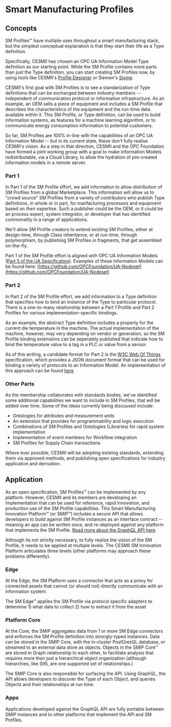 # Smart Manufacturing Profiles

## Concepts

SM Profiles™ have multiple uses throughout a smart manufacturing stack, but the simplest conceptual explanation is that they start their life as a Type definition.

Specifically, CESMII has chosen an OPC UA Information Model Type definition as our starting point. While the SM Profile contains more parts than just the Type definition, you can start creating SM Profiles now, by using tools like CESMII's [Profile Designer](https://profiledesigner.cesmii.net) or Siemen's [Siome]([https://beeond.net/opc-ua-information-model-excelerator-umx-pro-download/](https://support.industry.siemens.com/cs/document/109755133/siemens-opc-ua-modeling-editor-(siome)?lc=en-WW&dti=0)).

CESMII's first goal with SM Profiles is to see a standarization of Type definitions that can be exchanged between industry members -- independent of communication protocol or information infrastructure. As an example, an OEM sells a piece of equipment and includes a SM Profile that describes the characteristics of the equipment and the run-time data available within it. This SM Profile, or Type definition, can be used to build information systems, as features for a machine learning algorithm, or to communicate energy consumption information to potential customers.

So far, SM Profiles are 100% in-line with the capabilities of an OPC UA Information Model -- but in its current state, these don't fully realise CESMII's vision. As a step in that direction, CESMII and the OPC Foundation have formed a joint working group with a goal to make Information Models redistributable, via a Cloud Library, to allow the hydration of pre-created information models in a remote server.

### Part 1

In Part 1 of the SM Profile effort, we add information to allow distribution of SM Profiles from a global Marketplace. This information will allow us to "crowd source" SM Profiles from a variety of contributors who publish Type definitions, in whole or in part, for manfacturing processes and equipment based on their expertise. Such a publisher could be the OEM, or it could be an process expert, system integrator, or developer that has identified commonality in a range of applications.

We'll allow SM Profile creators to extend existing SM Profiles, either at design-time, through Class inheritance, or at run-time, through polymorphism, by publishing SM Profiles in fragments, that get assembled on-the-fly.

Part 1 of the SM Profile effort is aligned with OPC UA Information Models ([Part 5 of the UA Specification](https://reference.opcfoundation.org/v104/Core/docs/Part5/)). Examples of these Information Models can be found here:
[https://github.com/OPCFoundation/UA-Nodeset](https://github.com/OPCFoundation/UA-Nodeset)

### Part 2

In Part 2 of the SM Profile effort, we add information to a Type definition that specifies how to bind an instance of the Type to particular protocol. There is a one-to-many relationship between a Part 1 Profile and Part 2 Profiles for various implementation-specific bindings.

As an example, the abstract Type definition includes a property for the current die temperature in the machine. The actual implementation of the machine, however, may very depending on vendor or generation, so the SM Profile binding extensions can be seperately published that indicate how to bind the temperature value to a tag in a PLC or value from a sensor.

As of this writing, a candidate format for Part 2 is the [W3C Web Of Things](https://www.w3.org/WoT/) specification, which provides a JSON document format that can be used for binding a variety of protocols to an Information Model. An implementation of this approach can be found [here](https://github.com/OPCFoundation/UA-EdgeTranslator)

### Other Parts

As the membership collaborates with standards bodies, we've identified some additional capabilities we want to include in SM Profiles, that will be added over time. Some of the ideas currently being discussed include:
- Ontologies for attributes and measurement units
- An extension that provides for programmability and logic execution
- Combinations of SM Profiles and Ontologies (Libraries) for rapid system implementation
- Implementation of event members for Workflow integration
- SM Profiles for Supply Chain transactions

Where ever possible, CESMII will be adopting existing standards, extending them via approved methods, and publishing open specifications for industry application and derivation.

## Application

As an open specification, SM Profiles™ can be implemented by any platform. However, CESMII and its members are developing an implementation that can be used for reference, rapid innovation, and production use of the SM Profile capabilities. This Smart Manufacturing Innovation Platform™ (or SMIP™) includes a secure API that allows developers to build against SM Profile instances as an interface contract -- meaning an app can be written once, and re-deployed against any platform that implements the SM Profile. [Read more about the GraphQL API here](https://github.com/cesmii/API).

Although its not strictly necessary, to fully realize the vision of the SM Profile, it needs to be applied at multiple levels. The CESMII SM Innovation Platform articulates three levels (other platforms may approach these problems differently).

### Edge

At the Edge, the SM Platform uses a connector that acts as a proxy for connected assets that cannot (or should not) directly communicate with an information system.

The SM Edge™ applies the SM Profile via protocol specific adapters to determine 1) what data to collect 2) how to extract it from the asset

### Platform Core

At the Core, the SMIP aggregates data from 1 or more SM Edge connectors and enforces the SM Profile definition into strongly-typed instances. Data can be stored in the SMIP Core, with the in-cluster PostGresQL database, or streamed to an external data store as objects. Objects in the SMIP Core™ are stored in Graph relationship to each other, to facilitate analysis that requires more than just a hierarchical object organization (although hierarchies, like S95, are one supported set of relationships.)

The SMIP Core is also responsible for surfacing the API. Using GraphQL, the API allows developers to discover the Type of each Object, and queries Objects and their relationships at run time.

### Apps

Applications developed against the GraphQL API are fully portable between SMIP instances and to other platforms that implement the API and SM Profiles.
